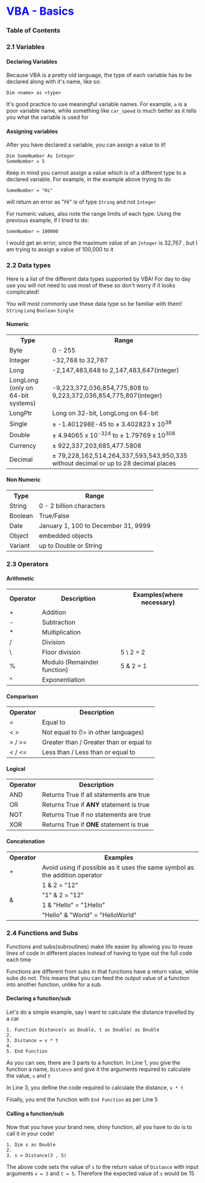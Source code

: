 # <span style="color:blue">VBA - Basics</span>

### Table of Contents


### 2.1 Variables
#### Declaring Variables

Because VBA is a pretty old language, the type of each variable has to be declared along with it's name, like so:

```
Dim <name> as <type>
```

It's good practice to use meaningful variable names. For example, `a` is a poor variable name, while something like `car_speed` is much better as it tells you what the variable is used for

#### Assigning variables

After you have declared a variable, you can assign a value to it!

```
Dim SomeNumber As Integer
SomeNumber = 5
```

Keep in mind you cannot assign a value which is of a different type to a declared variable. For example, in the example above trying to do

```
SomeNumber = "Hi"
```
will return an error as "Hi" is of type `String` and not `Integer`

For numeric values, also note the range limits of each type. Using the previous example, if I tried to do:

```
SomeNumber = 100000
```

I would get an error, since the maximum value of an `Integer` is 32,767 , but I am trying to assign a value of 100,000 to it


### 2.2 Data types

Here is a list of the different data types supported by VBA! For day to day use you will not need to use most of these so don't worry if it looks complicated!

You will most commonly use these data type so be familiar with them!
`String` `Long` `Boolean` `Single`

#### Numeric

<table style="width:100%">
	<tr>
		<th> Type </th>
		<th> Range</th>
	</tr>
	<tr>
		<td>  Byte </td>
		<td> 0 - 255 </td>
	</tr>
	<tr>
		<td>  Integer </td>
		<td> -32,768 to 32,767 </td>
	</tr>
	<tr>
		<td>  Long </td>
		<td> -2,147,483,648 to 2,147,483,647(integer)  </td>
	</tr>
	<tr>
		<td> LongLong (only on 64-bit systems)</td>
		<td> -9,223,372,036,854,775,808 to 9,223,372,036,854,775,807(integer)</td>
	</tr>
	<tr>
		<td>LongPtr</td>
		<td> Long on 32-bit, LongLong on 64-bit</td>
	</tr>
	<tr>
		<td>  Single </td>
		<td> &#177; -1.401298E-45  to &#177; 3.402823 x 10<sup>38</sup></td>
	</tr>
	<tr>
		<td>  Double </td>
		<td> &#177; 4.94065 x 10<sup>-324</sup> to &#177; 1.79769 x 10<sup>308</sup></td>
	</tr>
	<tr>
		<td>  Currency </td>
		<td> &#177; 922,337,203,685,477.5808  </td>
	</tr>
	<tr>
		<td>  Decimal </td>
		<td> &#177; 79,228,162,514,264,337,593,543,950,335 without decimal or up to 28 decimal places</td>
	</tr>

</table>

#### Non Numeric 

<table style="width:100%">
	<tr>
		<th> Type </th>
		<th> Range</th>
	</tr>
	<tr>
		<td> String </td>
		<td> 0 - 2 billion characters </td>
	</tr>
	<tr>
		<td> Boolean </td>
		<td> True/False </td>
	</tr>
	<tr>
		<td> Date </td>
		<td> January 1, 100 to December 31, 9999 </td>
	</tr>
	<tr>
		<td> Object </td>
		<td> embedded objects </td>
	</tr>
	<tr>
		<td> Variant </td>
		<td> up to Double or String </td>
	</tr>
</table>


### 2.3 Operators

#### Arithmetic

<table style="width:100%">
	<tr>
		<th>Operator</th>
		<th>Description</th>
		<th>Examples(where necessary)</th>
	</tr>
	<tr>
		<td> + </td>
		<td> Addition </td>
		<td></td>
	</tr>
	<tr>
		<td> - </td>
		<td> Subtraction </td>
		<td></td>
	</tr>
	<tr>
		<td> * </td>
		<td> Multiplication</td>
		<td></td>
	</tr>
	<tr>
		<td> / </td>
		<td> Division </td>
		<td></td>
	</tr>
	<tr>
		<td> \ </td>
		<td> Floor division </td>
		<td> 5 \ 2 = 2</td>
	</tr>
	<tr>
		<td> % </td>
		<td> Modulo (Remainder function) </td>
		<td> 5 & 2 = 1 </td>
	</tr>
	<tr>
		<td> ^ </td>
		<td> Exponentiation </td>
		<td></td>
	</tr>
	
</table>

#### Comparison

<table style="width:100%">
	<tr>
		<th>Operator</th>
		<th>Description</th>
	</tr>
	<tr>
		<td> = </td>
		<td> Equal to </td>
	</tr>
	<tr>
		<td> &lt; &gt; </td>
		<td> Not equal to (!= in other languages) </td>
	</tr>
	<tr>
		<td> > / >= </td>
		<td> Greater than / Greater than or equal to </td>
	</tr>
	<tr>
		<td> &lt; / &lt;= </td>
		<td> Less than / Less than or equal to </td>
	</tr>	
	
</table>


#### Logical

<table style="width:100%">
	<tr>
		<th>Operator</th>
		<th>Description</th>
	</tr>
	<tr>
		<td> AND </td>
		<td> Returns True if all statements are true </td>
	</tr>
	<tr>
		<td> OR </td>
		<td> Returns True if <b>ANY</b> statement is true </td>
	</tr>
	<tr>
		<td> NOT </td>
		<td> Returns True if no statements are true </td>
	</tr>
	<tr>
		<td> XOR </td>
		<td> Returns True if <b>ONE</b> statement is true </td>
	</tr>	
	
</table>

#### Concatenation



<table style="width:100%">
	<tr>
		<th>Operator</th>
		<th>Examples</th>
	</tr>
	<tr>
		<td> + </td>
		<td> Avoid using if possible as it uses the same symbol as the addition operator </td>
	</tr>
	<tr>
		<td rowspan=4> & </td>
		<td> 1 & 2 = "12" </td>
	</tr>
	<tr>
		<td> "1" & 2 = "12"</td>
	</tr>
	<tr> 
		<td>1 & "Hello" = "1Hello"</td>
	</tr>
	<tr>
		<td> "Hello" & "World" = "HelloWorld" </td>
	</tr>
	
</table>

### 2.4 Functions and Subs

Functions and subs(subroutines) make life easier by allowing you to reuse lines of code in different places instead of having to type out the full code each time

Functions are different from subs in that functions have a return value, while subs do not. This means that you can feed the output value of a function into another function, unlike for a sub.

#### Declaring a function/sub

Let's do a simple example, say I want to calculate the distance travelled by a car

```
1. Function Distance(v as Double, t as Double) as Double
2.
3. Distance = v * t 
4.
5. End Function
```

As you can see, there are 3 parts to a function. In Line 1, you give the function a name, `Distance` and give it the arguments required to calculate the value, `v` and `t`

In Line 3, you define the code required to calculate the distance, `v * t`

Finally, you end the function with `End Function` as per Line 5

#### Calling a function/sub

Now that you have your brand new, shiny function, all you have to do is to call it in your code!

```
1. Dim s as Double
2. 
3. s = Distance(3 , 5)
```

The above code sets the value of `s` to the return value of `Distance` with input arguments `v = 3` and `t = 5`. Therefore the expected value of `s` would be 15

